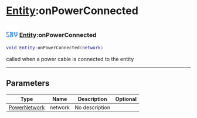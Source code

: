 # [Entity](../entity/README.md):onPowerConnected

### <img src="../../.gitbook/assets/server.png" width="32" height="32" /> [Entity](../entity/README.md):onPowerConnected

```lua
void Entity:onPowerConnected(network)
```

called when a power cable is connected to the entity<br>

-----------------
## Parameters

| Type   | Name | Description | Optional |
| ------ | ---- | ----------- | -------: |
| [PowerNetwork](../powernetwork/README.md) | network | No description |   |
